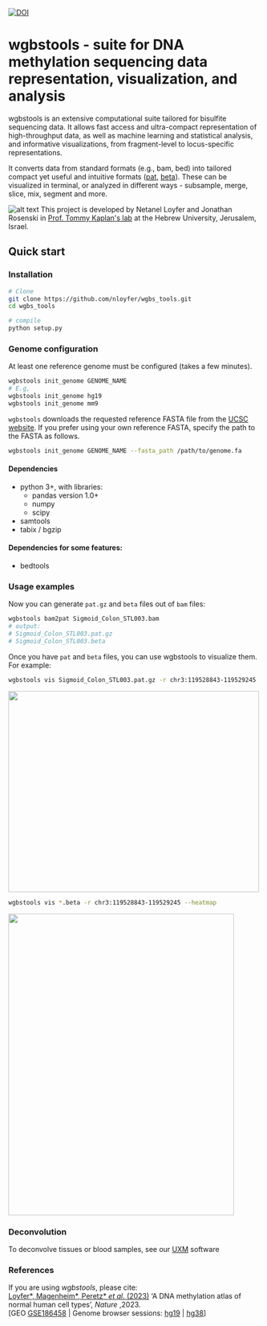 [![DOI](https://zenodo.org/badge/doi/10.5281/zenodo.8164926.svg)](https://zenodo.org/badge/doi/10.5281/zenodo.8164926.svg)

# wgbstools - suite for DNA methylation sequencing data representation, visualization, and analysis
wgbstools is an extensive computational suite tailored for bisulfite sequencing data. 
It allows fast access and ultra-compact representation of high-throughput data,
as well as machine learning and statistical analysis, and informative visualizations, 
from fragment-level to locus-specific representations.

It converts data from standard formats (e.g., bam, bed) into tailored compact yet useful and intuitive formats ([pat](docs/pat_format.md), [beta](docs/beta_format.md)).
These can be visualized in terminal, or analyzed in different ways - subsample, merge, slice, mix, segment and more.

![alt text](docs/img/wgbstools_overview.png "wgbstools overview")
This project is developed by Netanel Loyfer and Jonathan Rosenski in [Prof. Tommy Kaplan's lab](https://www.cs.huji.ac.il/~tommy/) at the Hebrew University, Jerusalem, Israel.

## Quick start
### Installation

```bash
# Clone
git clone https://github.com/nloyfer/wgbs_tools.git
cd wgbs_tools

# compile
python setup.py
```

### Genome configuration
At least one reference genome must be configured (takes a few minutes).
```bash
wgbstools init_genome GENOME_NAME
# E.g, 
wgbstools init_genome hg19
wgbstools init_genome mm9
```
`wgbstools` downloads the requested reference FASTA file from the [UCSC website](https://hgdownload.soe.ucsc.edu/downloads.html).
If you prefer using your own reference FASTA, specify the path to the FASTA as follows.
```bash
wgbstools init_genome GENOME_NAME --fasta_path /path/to/genome.fa
```

#### Dependencies
- python 3+, with libraries:
    - pandas version 1.0+
    - numpy
    - scipy
- samtools
- tabix / bgzip
#### Dependencies for some features:
- bedtools


### Usage examples
Now you can generate `pat.gz` and `beta` files out of `bam` files:
```bash
wgbstools bam2pat Sigmoid_Colon_STL003.bam
# output:
# Sigmoid_Colon_STL003.pat.gz
# Sigmoid_Colon_STL003.beta
```

Once you have `pat` and `beta` files, you can use wgbstools to visualize them. For example:

```bash
wgbstools vis Sigmoid_Colon_STL003.pat.gz -r chr3:119528843-119529245
```
<!--![alt text](docs/img/colon.pat.png "pat vis example" =100x100)-->
<img src="docs/img/colon.pat.png" width="500" height="400" />

```bash
wgbstools vis *.beta -r chr3:119528843-119529245 --heatmap
```
<!--![alt text](docs/img/colon.beta.png "beta vis example")-->
<img src="docs/img/colon.beta.png" width="450" height="600" />

### Deconvolution
To deconvolve tissues or blood samples, see our [UXM](https://github.com/nloyfer/UXM_deconv) software

### References
If you are using *wgbstools*, please cite:
<br>[Loyfer\*, Magenheim\*, Peretz\* *et al.* (2023)](www.nature.com/articles/s41586-022-05580-6) ‘A DNA methylation atlas of normal human cell types’, *Nature* ,2023.
<br>[GEO [GSE186458](https://www.ncbi.nlm.nih.gov/geo/query/acc.cgi?acc=GSE186458) | Genome browser sessions: [hg19](https://genome-euro.ucsc.edu/s/Tomkap/Atlas_hg19) | [hg38](https://genome-euro.ucsc.edu/s/Tomkap/Atlas_hg38)]

